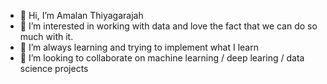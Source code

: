 - 👋 Hi, I’m Amalan Thiyagarajah
- 👀 I’m interested in working with data and love the fact that we can do so much with it.
- 🌱 I’m always learning and trying to implement what I learn 
- 💞️ I’m looking to collaborate on machine learning / deep learing / data science projects

<!---
melon03/melon03 is a ✨ special ✨ repository because its `README.md` (this file) appears on your GitHub profile.
You can click the Preview link to take a look at your changes.
--->
